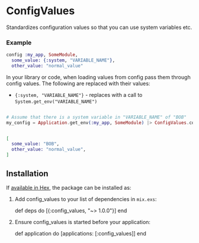 # ConfigValues

Standardizes configuration values so that you can use system variables etc.

### Example

```elixir
config :my_app, SomeModule,
  some_value: {:system, "VARIABLE_NAME"},
  other_value: "normal_value"
```

In your library or code, when loading values from config pass them through
config values. The following are replaced with their values:

* `{:system, "VARIABLE_NAME"}` - replaces with a call to `System.get_env("VARIABLE_NAME")`


```elixir

# Assume that there is a system variable in "VARIABLE_NAME" of "BOB"
my_config = Application.get_env(:my_app, SomeModule) |> ConfigValues.config_value


[
  some_value: "BOB",
  other_value: "normal_value",
]
```

## Installation

If [available in Hex](https://hex.pm/docs/publish), the package can be installed as:

  1. Add config_values to your list of dependencies in `mix.exs`:

        def deps do
          [{:config_values, "~> 1.0.0"}]
        end

  2. Ensure config_values is started before your application:

        def application do
          [applications: [:config_values]]
        end

